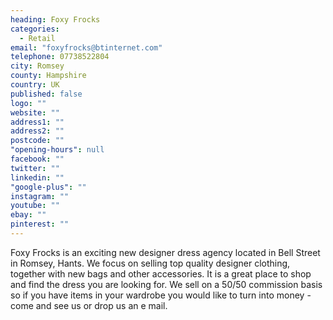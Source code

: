 ```yaml
---
heading: Foxy Frocks
categories: 
  - Retail
email: "foxyfrocks@btinternet.com"
telephone: 07738522804
city: Romsey
county: Hampshire
country: UK
published: false
logo: ""
website: ""
address1: ""
address2: ""
postcode: ""
"opening-hours": null
facebook: ""
twitter: ""
linkedin: ""
"google-plus": ""
instagram: ""
youtube: ""
ebay: ""
pinterest: ""
---
```


Foxy Frocks is an exciting new designer dress agency located in Bell Street in Romsey, Hants. We focus on selling top quality designer clothing, together with new bags and other accessories. It is a great place to shop and find the dress you are looking for. We sell on a 50/50 commission basis so if you have items in your wardrobe you would like to turn into money - come and see us or drop us an e mail.

